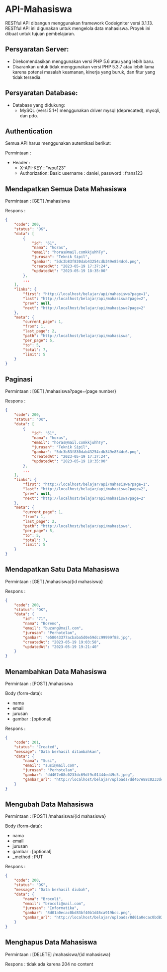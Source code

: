 
# API-Mahasiswa

 RESTful API dibangun menggunakan framework Codeigniter versi 3.1.13. RESTful API ini  digunakan untuk mengelola data mahasiswa. Proyek ini dibuat untuk tujuan pembelajaran.

## Persyaratan Server:

-   Direkomendasikan menggunakan versi PHP 5.6 atau yang lebih baru.
-   Disarankan untuk tidak menggunakan versi PHP 5.3.7 atau lebih lama karena potensi masalah keamanan, kinerja yang buruk, dan fitur yang tidak tersedia.

## Persyaratan Database:

-   Database yang didukung:
    -   MySQL (versi 5.1+) menggunakan driver mysql (deprecated), mysqli, dan pdo.

## Authentication
Semua API harus menggunakan autentikasi berikut:

Permintaan :
- Header :
    - X-API-KEY : "wpu123"
    - Authorization: Basic username : daniel,  password : frans123

## Mendapatkan Semua Data Mahasiswa
Permintaan :
[GET] /mahasiswa

Respons :
```json 
{
    "code": 200,
    "status": "OK",
    "data": [
        {
            "id": "61",
            "nama": "horas",
            "email": "horas@mail.comkkjuhhTy",
            "jurusan": "Teknik Sipil",
            "gambar": "5dc3b83f830dab43254cdb349e854dc6.png",
            "createdAt": "2023-05-19 17:37:24",
            "updatedAt": "2023-05-19 18:35:00"
        },
        ...
    ],
    "links": {
        "first": "http://localhost/belajar/api/mahasiswa?page=1",
        "last": "http://localhost/belajar/api/mahasiswa?page=2",
        "prev": null,
        "next": "http://localhost/belajar/api/mahasiswa?page=2"
    },
    "meta": {
        "current_page": 1,
        "from": 1,
        "last_page": 2,
        "path": "http://localhost/belajar/api/mahasiswa",
        "per_page": 5,
        "to": 5,
        "total": 7,
        "limit": 5
    }
}
```

## Paginasi
Permintaan :
[GET] /mahasiswa?page={page number}

Respons :
```json 
{
    "code": 200,
    "status": "OK",
    "data": [
        {
            "id": "61",
            "nama": "horas",
            "email": "horas@mail.comkkjuhhTy",
            "jurusan": "Teknik Sipil",
            "gambar": "5dc3b83f830dab43254cdb349e854dc6.png",
            "createdAt": "2023-05-19 17:37:24",
            "updatedAt": "2023-05-19 18:35:00"
        },
        ...
    ],
    "links": {
        "first": "http://localhost/belajar/api/mahasiswa?page=1",
        "last": "http://localhost/belajar/api/mahasiswa?page=2",
        "prev": null,
        "next": "http://localhost/belajar/api/mahasiswa?page=2"
    },
    "meta": {
        "current_page": 1,
        "from": 1,
        "last_page": 2,
        "path": "http://localhost/belajar/api/mahasiswa",
        "per_page": 5,
        "to": 5,
        "total": 7,
        "limit": 5
    }
}
```

##  Mendapatkan Satu Data Mahasiswa
Permintaan :
[GET] /mahasiswa/{id mahasiswa}

Respons :
```json 
{
    "code": 200,
    "status": "OK",
    "data": {
        "id": "71",
        "nama": "Boreno",
        "email": "buzang@mail.com",
        "jurusan": "Perhotelan",
        "gambar": "e58043377acbaba5d0e59dcc99999f88.jpg",
        "createdAt": "2023-05-19 19:03:58",
        "updatedAt": "2023-05-19 19:21:40"
    }
}
```

## Menambahkan Data Mahasiswa
Permintaan : 
[POST] /mahasiswa

Body (form-data):
-   nama		
-   email		
-   jurusan	
-  gambar	: [optional]

Respons :
```json
{
    "code": 201,
    "status": "Created",
    "message": "Data berhasil ditambahkan",
    "data": {
        "nama": "Susi",
        "email": "susi@mail.com",
        "jurusan": "Perhotelan",
        "gambar": "dd467e88c0233dc69df9c01444ed49c5.jpeg",
        "gambar_url": "http://localhost/belajar/uploads/dd467e88c0233dc69df9c01444ed49c5.jpeg"
    }
}
```

## Mengubah Data Mahasiswa
Permintaan : 
[POST] /mahasiswa/{id mahasiswa}

Body (form-data):

-   nama 			
-   email			
-   jurusan		
- gambar		: [optional]
- _method	: PUT

Respons : 
```json 
{
    "code": 200,
    "status": "OK",
    "message": "Data berhasil diubah",
    "data": {
        "nama": "Brocoli",
        "email": "brocoli@mail.com",
        "jurusan": "Informatika",
        "gambar": "8d01a0ecac0bd83bf40b1d46ca919bcc.png",
        "gambar_url": "http://localhost/belajar/uploads/8d01a0ecac0bd83bf40b1d46ca919bcc.png"
    }
}
```

## Menghapus Data Mahasiswa
Permintaan :
[DELETE] /mahasiswa/{id mahasiswa}

Respons :
 tidak ada karena 204 no content
